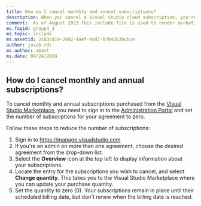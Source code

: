 ```yaml
---
title: How do I cancel monthly and annual subscriptions?
description: When you cancel a Visual Studio cloud subscription, you're canceling automatic renewal. 
comment:  As of August 2023 this include file is used to render marketing FAQ content for VS Subscriptions in the following portals - VSCom, Manage, and My portals. It was not used for learn.microsoft.com content at that time.  SMEs are Jose Becerra and Larissa Crawford of Red Door Collaborative and Angela Cao-Hong.
ms.faqid: group4_3
ms.topic: include
ms.assetid: 2c83cd19-2692-4aef-9cd7-b7842639cbce
author: joseb-rdc
ms.author: amast
ms.date: 09/24/2024
---
```


## How do I cancel monthly and annual subscriptions?
To cancel monthly and annual subscriptions purchased from the [Visual Studio Marketplace](https://marketplace.visualstudio.com), you need to sign in to the [Administration Portal](https://manage.visualstudio.com) and set the number of subscriptions for your agreement to zero.

Follow these steps to reduce the number of subscriptions:
1. Sign in to https://manage.visualstudio.com
2. If you're an admin on more than one agreement, choose the desired agreement from the drop-down list.
3. Select the **Overview** icon at the top left to display information about your subscriptions.
4. Locate the entry for the subscriptions you wish to cancel, and select **Change quantity**. This takes you to the Visual Studio Marketplace where you can update your purchase quantity. 
5. Set the quantity to zero (0). Your subscriptions remain in place until their scheduled billing date, but don't renew when the billing date is reached.


